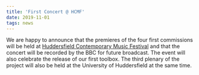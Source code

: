 ```yaml
---
title: 'First Concert @ HCMF'
date: 2019-11-01
tags: news
---
```


We are happy to announce that the premieres of the four first commissions will be held at [Huddersfield Contemporary Music Festival](http://hcmf.co.uk/) and that the concert will be recorded by the BBC for future broadcast. The event will also celebrate the release of our first toolbox. The third plenary of the project will also be held at the University of Huddersfield at the same time.
